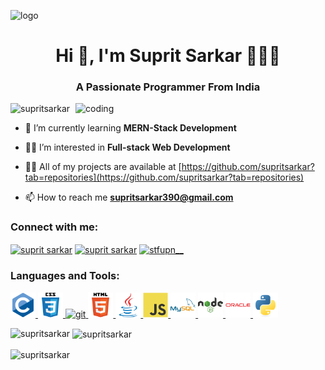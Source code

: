 ![logo](https://wallpapercave.com/wp/wp2763910.gif)
<h1 align="center">Hi 👋, I'm Suprit Sarkar 👨🏻‍💻</h1>
<h3 align="center">A Passionate Programmer From India</h3>

<img align="right" alt="coding" width="400" src="https://www.lambdatest.com/resources/images/news24.gif">
<p align="left"> <img src="https://komarev.com/ghpvc/?username=supritsarkar&label=Profile%20views&color=0e75b6&style=flat" alt="supritsarkar" /> </p>

- 🌱 I’m currently learning **MERN-Stack Development**

- 🧑‍💻 I’m interested in **Full-stack Web Development**

- 👨‍💻 All of my projects are available at [https://github.com/supritsarkar?tab=repositories](https://github.com/supritsarkar?tab=repositories)

- 📫 How to reach me **supritsarkar390@gmail.com**

<h3 align="left">Connect with me:</h3>
<p align="left">
<a href="https://twitter.com/suprit sarkar" target="blank"><img align="center" src="https://raw.githubusercontent.com/rahuldkjain/github-profile-readme-generator/master/src/images/icons/Social/twitter.svg" alt="suprit sarkar" height="30" width="40" /></a>
<a href="https://fb.com/suprit sarkar" target="blank"><img align="center" src="https://raw.githubusercontent.com/rahuldkjain/github-profile-readme-generator/master/src/images/icons/Social/facebook.svg" alt="suprit sarkar" height="30" width="40" /></a>
<a href="https://instagram.com/stfupn__" target="blank"><img align="center" src="https://raw.githubusercontent.com/rahuldkjain/github-profile-readme-generator/master/src/images/icons/Social/instagram.svg" alt="stfupn__" height="30" width="40" /></a>
</p>

<h3 align="left">Languages and Tools:</h3>
<p align="left"> <a href="https://www.cprogramming.com/" target="_blank" rel="noreferrer"> <img src="https://raw.githubusercontent.com/devicons/devicon/master/icons/c/c-original.svg" alt="c" width="40" height="40"/> </a> <a href="https://www.w3schools.com/css/" target="_blank" rel="noreferrer"> <img src="https://raw.githubusercontent.com/devicons/devicon/master/icons/css3/css3-original-wordmark.svg" alt="css3" width="40" height="40"/> </a> <a href="https://git-scm.com/" target="_blank" rel="noreferrer"> <img src="https://www.vectorlogo.zone/logos/git-scm/git-scm-icon.svg" alt="git" width="40" height="40"/> </a> <a href="https://www.w3.org/html/" target="_blank" rel="noreferrer"> <img src="https://raw.githubusercontent.com/devicons/devicon/master/icons/html5/html5-original-wordmark.svg" alt="html5" width="40" height="40"/> </a> <a href="https://www.java.com" target="_blank" rel="noreferrer"> <img src="https://raw.githubusercontent.com/devicons/devicon/master/icons/java/java-original.svg" alt="java" width="40" height="40"/> </a> <a href="https://developer.mozilla.org/en-US/docs/Web/JavaScript" target="_blank" rel="noreferrer"> <img src="https://raw.githubusercontent.com/devicons/devicon/master/icons/javascript/javascript-original.svg" alt="javascript" width="40" height="40"/> </a> <a href="https://www.mysql.com/" target="_blank" rel="noreferrer"> <img src="https://raw.githubusercontent.com/devicons/devicon/master/icons/mysql/mysql-original-wordmark.svg" alt="mysql" width="40" height="40"/> </a> <a href="https://nodejs.org" target="_blank" rel="noreferrer"> <img src="https://raw.githubusercontent.com/devicons/devicon/master/icons/nodejs/nodejs-original-wordmark.svg" alt="nodejs" width="40" height="40"/> </a> <a href="https://www.oracle.com/" target="_blank" rel="noreferrer"> <img src="https://raw.githubusercontent.com/devicons/devicon/master/icons/oracle/oracle-original.svg" alt="oracle" width="40" height="40"/> </a> <a href="https://www.python.org" target="_blank" rel="noreferrer"> <img src="https://raw.githubusercontent.com/devicons/devicon/master/icons/python/python-original.svg" alt="python" width="40" height="40"/> </a> </p>

<p><img align="left" src="https://github-readme-stats.vercel.app/api/top-langs?username=supritsarkar&show_icons=true&locale=en&layout=compact" alt="supritsarkar" /></p>

<p>&nbsp;<img align="center" src="https://github-readme-stats.vercel.app/api?username=supritsarkar&show_icons=true&locale=en" alt="supritsarkar" /></p>

<p><img align="center" src="https://github-readme-streak-stats.herokuapp.com/?user=supritsarkar&" alt="supritsarkar" /></p>
